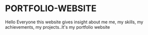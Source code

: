 # PORTFOLIO-WEBSITE
Hello Everyone this website gives insight about me me, my skills, my achievements, my projects..It's my portfolio website
